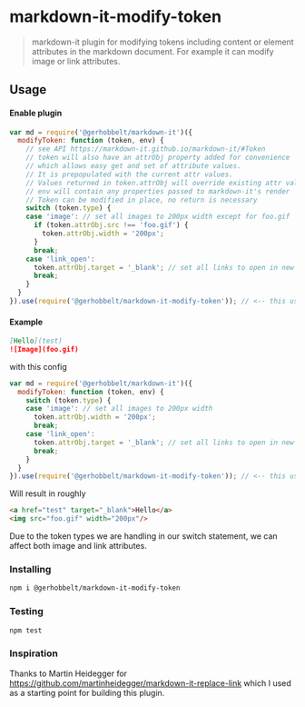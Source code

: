 # markdown-it-modify-token

> markdown-it plugin for modifying tokens including content or element attributes in the markdown document. For example it can modify image or link attributes.

## Usage

#### Enable plugin

```js
var md = require('@gerhobbelt/markdown-it')({
  modifyToken: function (token, env) {
    // see API https://markdown-it.github.io/markdown-it/#Token
    // token will also have an attrObj property added for convenience
    // which allows easy get and set of attribute values.
    // It is prepopulated with the current attr values.
    // Values returned in token.attrObj will override existing attr values.
    // env will contain any properties passed to markdown-it's render
    // Token can be modified in place, no return is necessary
    switch (token.type) {
    case 'image': // set all images to 200px width except for foo.gif
      if (token.attrObj.src !== 'foo.gif') {
        token.attrObj.width = '200px';
      }
      break;
    case 'link_open':
      token.attrObj.target = '_blank'; // set all links to open in new window
      break;
    }
  }
}).use(require('@gerhobbelt/markdown-it-modify-token')); // <-- this use(package_name) is required
```

#### Example

```md
[Hello](test)
![Image](foo.gif)
```

with this config

```js
var md = require('@gerhobbelt/markdown-it')({
  modifyToken: function (token, env) {
    switch (token.type) {
    case 'image': // set all images to 200px width
      token.attrObj.width = '200px';
      break;
    case 'link_open':
      token.attrObj.target = '_blank'; // set all links to open in new window
      break;
    }
  }
}).use(require('@gerhobbelt/markdown-it-modify-token')); // <-- this use(package_name) is required
```

Will result in roughly

```html
<a href="test" target="_blank">Hello</a>
<img src="foo.gif" width="200px"/>
```

Due to the token types we are handling in our switch statement, we can affect both image and link attributes.

### Installing

```bash
npm i @gerhobbelt/markdown-it-modify-token
```

### Testing

```bash
npm test
```

### Inspiration

Thanks to Martin Heidegger for https://github.com/martinheidegger/markdown-it-replace-link which I used as a starting point for building this plugin.
